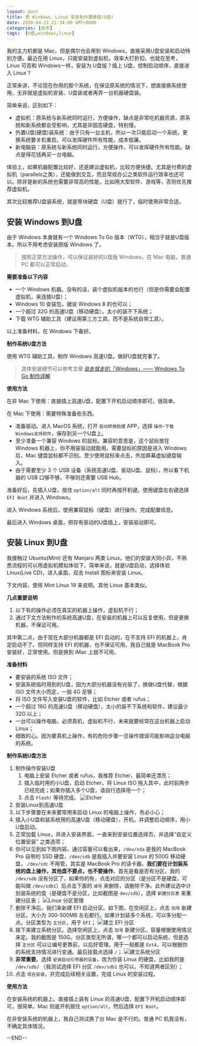 ```yaml
---
layout: post
title: 把 Windows、Linux 安装到外置硬盘(U盘)
date: 2020-04-21 21:34:00 GMT+0800
categories: [技术]
tags:  [U盘,windows,linux]
---
```


我的主力机都是 Mac，但是偶尔也会用到 Windows，直接采用U盘安装和启动特别方便。最近在用 Linux，只能安装到虚拟机，效率大打折扣。也就在思考，Linux 可否和 Windows一样，安装为 U盘版？插上 U盘，控制启动顺序，直接进入 Linux？

<!-- more -->

正常来讲，不论现在你用的那个系统，在保证原系统的情况下，想直接换系统使用，无非就是虚拟机安装、U盘装或者再弄一台机器硬盘装。

简单来说，区别如下：

* 虚拟机：原系统与新系统同时运行，方便操作，缺点是非常吃机器资源，原系统和新系统都会受影响，尤其是非固态硬盘，特别慢。
* 外置U盘(硬盘)装系统：由于只有一台主机，所以一次只能启动一个系统，更换系统要关机重启。可以发挥硬件所有性能，成本低廉。
* 新电脑装：原系统与新系统同时运行，方便操作，可以发挥硬件所有性能。缺点是得花钱再买一台电脑。

体验上，如果机器配置比较好，还是建议虚拟机，比较方便快捷。尤其是付费的虚拟机（parallels之类），还能做到交互，而且常规办公之类软件运行效率也还可以。除非是新的系统也需要非常高的性能，比如用大型软件、游戏等，否则优先推荐虚拟机。

其次比较推荐U盘装系统，就是带块硬盘（U盘）就行了，临时使用非常合适。

## 安装 Windows 到U盘

由于 Windows 本身就有一个 Windows To Go 版本（WTG），相当于就是U盘版本。所以不用考虑安装原版 Windows 了。

> 按照正常方法操作，可以保证装好的U盘版 Windows，在 Mac 电脑，普通 PC 都可以正常启动。

**需要准备以下内容**

* 一个 Windows 机器。没有的话，装个虚拟机版本的也行（但是你需要会配置虚拟机，来连接U盘）；
* Windows 10 安装包，据说 Windows 8 的也可以；
* 一个超过 32G 的高速U盘（移动硬盘），太小的装不下系统；
* 下载 WTG 辅助工具（建议用第三方工具，而不是系统自带工具）。

以上准备材料，在 Windows 下备好。

**制作系统U盘方法**

使用 WTG 辅助工具，制作 Windows 高速U盘。做好U盘就完事了。

> 具体安装细节可以参考文章 [说走就走的「Windows」—— Windows To Go 制作详解](https://sspai.com/post/44699)

**使用方法**

在非 Mac 下使用：直接插上高速U盘，配置下开机启动顺序即可。很简单。

在 Mac 下使用：需要特殊准备些东西。
* 准备驱动。进入 MacOS 系统，打开 `启动转换助理` APP，选择 `操作`-`下载Windows支持软件`，保存到另一个U盘上。
* 至少准备一个兼容 Windows 的鼠标。兼容的意思是，这个鼠标放在 Windows 机器上，你不用装驱动就能用。需要鼠标的原因是进入 Windows 后，Mac 键盘鼠标都不识别。至少使用鼠标来点击，外加屏幕虚拟键盘输入。
* 由于需要至少 3 个 USB 设备（系统高速U盘、驱动U盘、鼠标），所以看下机器的 USB 口够不够，不够则还需要 USB Hub。

准备好后，先插入U盘，按住 `option/alt` 同时再按开机键。使用键盘左右键选择 `EFI Boot` 并进入 Windows。

进入 Windows 系统后，使用兼容鼠标（键盘）进行操作。完成配置信息。

最后进入 Windows 桌面，把存有驱动的U盘插上，安装驱动即可。

## 安装 Linux 到U盘

我接触过 Ubuntu(Mint) 还有 Manjaro 两类 Linux。他们的安装大同小异，不熟悉流程的可以用虚拟机模拟体验下。简单来说，就是U盘启动，选择体验 Linux(Live CD)，进入桌面，双击 Install 图标来安装 Linux。

下文内容，使用 Mint Linux 19 来说明。其他 Linux 基本类似。

**几点重要说明**

1. 以下有的操作必须在真实的机器上操作，虚拟机不行；
2. 通过下文方法制作的系统高速U盘，在安装的机器上可以反复使用，但是更换机器，不保证可用。

其中第二点，由于现在大部分机器都是 EFI 启动的，在不支持 EFI 的机器上，肯定启动不了。但同样支持 EFI 的机器，也不保证可用。我自己就是 MacBook Pro 安装好，正常使用。但是换到 iMac 上就不可用。

**准备材料**

* 要安装的系统 ISO 文件；
* 安装系统临时用到的U盘，因为大部分机器没有光驱了，换做U盘代替，根据 ISO 文件大小而定，一般 4G 足够；
* 将 ISO 文件写入安装U盘的软件，比如 Etcher 或者 rufus；
* 一个超过 16G 的高速U盘（移动硬盘），太小的装不下系统和软件，建议最少 32G 以上；
* 一台可以操作电脑，必须真机，虚拟机不行，未来就要经常在这台机器上启动Linux；
* 细致的心。因为要真机上操作，有的危险步骤一旦操作错误可能影响这台电脑的系统。

**制作系统U盘方法**

1. 制作操作安装U盘
    1. 电脑上安装 Etcher 或者 rufus，我推荐 Etcher，最简单还漂亮；
    2. 插入临时用的小U盘，启动 Etcher，将 Linux ISO 拖入其中，此时前两步已经完成；如果你插入多个U盘，请自行选择用一个；
    3. 点击 `Flash!` 等待完成。
    ![Etcher](https://cdn0.yukapril.com/2020-04-21-u-pan-1.png-wm.white)
2. 安装Linux到高速U盘
  1. 以下步骤要在未来要常用来启动 Linux 的电脑上操作，务必小心；
  2. 插入小U盘和装系统用的高速U盘（移动硬盘），开机。并调整启动顺序，用小U盘启动。
  3. 正常加载 Linux，并进入安装界面，一直来到安装位置选择页，并选择“自定义位置安装” 之类选项；
  4. 你可以见到如下图内容。通过容量可以看出来，`/dev/sda` 是我的 MacBook Pro 自带的 SSD 硬盘，`/dev/sdb` 是我插入并要安装 Linux 的 500G 移动硬盘， `/dev/sdc` 不用管，其实是 MacBook Pro 的读卡器。**我们要在计划装系统的盘上操作，其他盘不要点，也不要操作**。首先是看是否有分区，我的 `/dev/sdb` 没有分区了，如果你的有，点击对应的分区（是分区不是硬盘，可能叫做 `/dev/sdb1`）后点击下面的 `减号` 来删除，请删除干净。此外建议选中计划装系统的盘（是硬盘不是分区，比如截图是 `dev/sdb`），选择 `新建分区表` 来重建分区表；
    ![Linux 分区管理](https://cdn0.yukapril.com/2020-04-21-u-pan-2.jpg-wm.white)
  5. 删除干净后，我们来新建 EFI 启动分区。如下图，在空闲区上，点击 `加号` 新建分区。大小为 300-500MB 左右都行。如果计划装多个系统，可以多分配一点。分区类型为 `主分区`，用于 `EFI`；
    ![建立 EFI 分区](https://cdn0.yukapril.com/2020-04-21-u-pan-3.jpg-wm.white)       
  6. 接下来建立系统分区。选择空闲区上，点击 `加号` 新建分区。容量根据使用情况来定。我的截图是 150G。分区类型无所谓，哪一个都可以启动系统，但是选择 `主分区` 可以让编号更靠前，以后好管理。用于一般都是 `Ext4`，可以根据你的系统支持情况进行变通。最后挂载点选择 `/`；
    ![建立系统分区](https://cdn0.yukapril.com/2020-04-21-u-pan-4.jpg-wm.white)
  7. **非常重要**。选择 `安装启动引导器的设备`，改为你装 Linux 的硬盘，比如我的是 `/dev/sdb/` （我测试选择 EFI 分区 `/dev/sdb1` 也可以，不知道两者区别）；
  8. 点击 `现在安装`，并完成后续相关设置，完成 Linux 的安装过程。

**使用方法**

在安装系统的机器上。直接插上装有 Linux 的高速U盘，配置下开机启动顺序即可，很简单。Mac 则是开机按住 `option/alt`，然后选择 `EFI Boot`。

在非安装系统的机器上，我自己测试换了台 Mac 是不行的。普通 PC 机我没有，不确定具体情况。

--END--